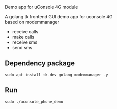 Demo app for uConsole 4G module  
  
A golang tk frontend GUI demo app  for uconsole 4G    
based on modemmanager  

* receive calls
* make calls
* receive sms
* send sms


## Dependency package
```
sudo apt install tk-dev golang modemmanager -y
```

## Run
```
sudo ./uconsole_phone_demo
```


